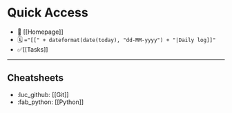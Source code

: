 # Quick Access

- 🏡 [[Homepage]]
- 🗓️ `="[[" + dateformat(date(today), "dd-MM-yyyy") + "|Daily log]]"`
- ✅[[Tasks]]
___
## Cheatsheets
- :luc_github: [[Git]]
- :fab_python: [[Python]]

